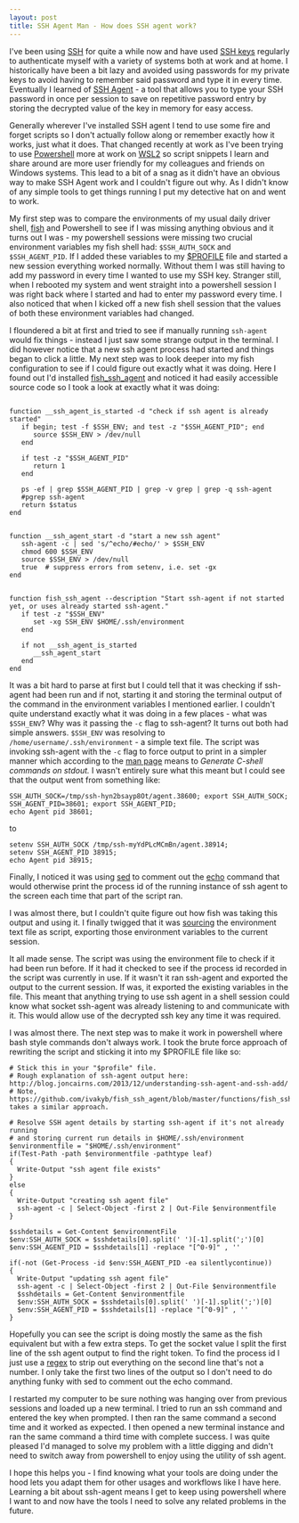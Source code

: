 ```yaml
---
layout: post
title: SSH Agent Man - How does SSH agent work?
---
```


I've been using [SSH](https://en.wikipedia.org/wiki/Secure_Shell) for quite a while now and have used [SSH keys](https://www.atlassian.com/git/tutorials/git-ssh) regularly to authenticate myself with
a variety of systems both at work and at home. I historically have been a bit lazy and avoided using passwords 
for my private keys to avoid having to remember said password and type it in every time. Eventually I learned 
of [SSH Agent](https://en.wikipedia.org/wiki/Ssh-agent) - a tool that allows you to type your SSH password in once per session to save on repetitive password entry by storing the decrypted value of the key in memory for easy access.

Generally wherever I've installed SSH agent I tend to use some fire and forget scripts so I don't actually follow along or remember exactly how it works, just what it does. That changed recently at work as I've been trying to use [Powershell](https://docs.microsoft.com/en-us/powershell/scripting/overview?view=powershell-7.2) more at work on [WSL2](https://en.wikipedia.org/wiki/Windows_Subsystem_for_Linux) so script snippets I learn and share around are more user friendly for my colleagues and friends on Windows systems. This lead to a bit of a snag as it didn't have an obvious way to make SSH Agent work and I couldn't figure out why. As I didn't know of any simple tools to 
get things running I put my detective hat on and went to work.

My first step was to compare the environments of my usual daily driver shell, [fish](https://fishshell.com/) and Powershell to see if I was missing anything obvious and it turns out I was - my powershell sessions were missing two crucial environment variables my fish shell had: `$SSH_AUTH_SOCK` and `$SSH_AGENT_PID`. If I added 
these variables to my [$PROFILE](https://docs.microsoft.com/en-us/powershell/module/microsoft.powershell.core/about/about_profiles?view=powershell-7.2#the-profile-variable) file and started a new session everything worked normally. Without them I was still having to add my password in every time I wanted to use my SSH key. Stranger still, when I rebooted my system and went straight into a powershell session I was right back where I started and had to enter my password every time. I also noticed that when I kicked off a new fish shell session that the values of both these environment variables had changed.

I floundered a bit at first and tried to see if manually running `ssh-agent` would fix things - instead I just saw some strange output in the terminal. I did however notice that a new ssh agent process had started and things began to click a little. My next step was to look deeper into my fish configuration to see if I could figure out exactly what it was doing. Here I found out I'd installed [fish_ssh_agent](https://github.com/ivakyb/fish_ssh_agent) and noticed it had easily accessible source code so I took a look at exactly what it was doing:

```fish

function __ssh_agent_is_started -d "check if ssh agent is already started"
   if begin; test -f $SSH_ENV; and test -z "$SSH_AGENT_PID"; end
      source $SSH_ENV > /dev/null
   end

   if test -z "$SSH_AGENT_PID"
      return 1
   end

   ps -ef | grep $SSH_AGENT_PID | grep -v grep | grep -q ssh-agent
   #pgrep ssh-agent
   return $status
end


function __ssh_agent_start -d "start a new ssh agent"
   ssh-agent -c | sed 's/^echo/#echo/' > $SSH_ENV
   chmod 600 $SSH_ENV
   source $SSH_ENV > /dev/null
   true  # suppress errors from setenv, i.e. set -gx
end


function fish_ssh_agent --description "Start ssh-agent if not started yet, or uses already started ssh-agent."
   if test -z "$SSH_ENV"
      set -xg SSH_ENV $HOME/.ssh/environment
   end

   if not __ssh_agent_is_started
      __ssh_agent_start
   end
end

```

It was a bit hard to parse at first but I could tell that it was checking if ssh-agent had been run and if not, starting it and storing the terminal output of the command in the environment variables I mentioned earlier. I couldn't quite understand exactly what it was doing in a few places - what was `$SSH_ENV`? Why was it passing the `-c` flag to ssh-agent? It turns out both had simple answers. `$SSH_ENV` was resolving to `/home/username/.ssh/environment` - a simple text file. The script was invoking ssh-agent with the `-c` flag to force output to print in a simpler manner which according to the [man page](https://en.wikipedia.org/wiki/Man_page) means to _Generate C-shell commands on stdout._ I wasn't entirely sure what this meant but I could see that the output went from something like:

```
SSH_AUTH_SOCK=/tmp/ssh-hyn2bsayp8Ot/agent.38600; export SSH_AUTH_SOCK;
SSH_AGENT_PID=38601; export SSH_AGENT_PID;
echo Agent pid 38601;
```

to

```
setenv SSH_AUTH_SOCK /tmp/ssh-myYdPLcMCmBn/agent.38914;
setenv SSH_AGENT_PID 38915;
echo Agent pid 38915;
```

Finally, I noticed it was using [sed](https://en.wikipedia.org/wiki/Sed) to comment out the [echo](https://en.wikipedia.org/wiki/Echo_(command)) command that would otherwise print the process id of the running instance of ssh agent to the screen each time that part of the script ran.

I was almost there, but I couldn't quite figure out how fish was taking this output and using it. I finally twigged that it was [sourcing](https://superuser.com/questions/46139/what-does-source-do) the environment text file as script, exporting those environment variables to the current session.

It all made sense. The script was using the environment file to check if it had been run before. If it had it checked to see if the process id recorded in the script was currently in use. If it wasn't it ran ssh-agent and exported the output to the current session. If was, it exported the existing variables in the file. This meant that anything trying to use ssh agent in a shell session could know what socket ssh-agent was already listening to and communicate with it. This would allow use of the decrypted ssh key any time it was required.

I was almost there. The next step was to make it work in powershell where bash style commands don't always work. I took the brute force approach of rewriting the script and sticking it into my $PROFILE file like so:

```pwsh
# Stick this in your "$profile" file.
# Rough explanation of ssh-agent output here: http://blog.joncairns.com/2013/12/understanding-ssh-agent-and-ssh-add/
# Note, https://github.com/ivakyb/fish_ssh_agent/blob/master/functions/fish_ssh_agent.fish takes a similar approach.

# Resolve SSH agent details by starting ssh-agent if it's not already running
# and storing current run details in $HOME/.ssh/environment
$environmentfile = "$HOME/.ssh/environment"
if(Test-Path -path $environmentfile -pathtype leaf)
{
  Write-Output "ssh agent file exists"
}
else
{
  Write-Output "creating ssh agent file"
  ssh-agent -c | Select-Object -first 2 | Out-File $environmentfile
}

$sshdetails = Get-Content $environmentFile
$env:SSH_AUTH_SOCK = $sshdetails[0].split(' ')[-1].split(';')[0]
$env:SSH_AGENT_PID = $sshdetails[1] -replace "[^0-9]" , ''

if(-not (Get-Process -id $env:SSH_AGENT_PID -ea silentlycontinue))
{
  Write-Output "updating ssh agent file"
  ssh-agent -c | Select-Object -first 2 | Out-File $environmentfile
  $sshdetails = Get-Content $environmentfile
  $env:SSH_AUTH_SOCK = $sshdetails[0].split(' ')[-1].split(';')[0]
  $env:SSH_AGENT_PID = $sshdetails[1] -replace "[^0-9]" , ''
}
```

Hopefully you can see the script is doing mostly the same as the fish equivalent but with a few extra steps. To get the socket value I split the first line of the ssh agent output to find the right token. To find the process id I just use a [regex](https://en.wikipedia.org/wiki/Regular_expression) to strip out everything on the second line that's not a number. I only take the first two lines of the output so I don't need to do anything funky with sed to comment out the echo command.

I restarted my computer to be sure nothing was hanging over from previous sessions and loaded up a new terminal. I tried to run an ssh command and entered the key when prompted. I then ran the same command a second time and it worked as expected. I then opened a new terminal instance and ran the same command a third time with complete success. I was quite pleased I'd managed to solve my problem with a little digging and didn't need to switch away from powershell to enjoy using the utility of ssh agent.

I hope this helps you - I find knowing what your tools are doing under the hood lets you adapt them for other usages and workflows like I have here. Learning a bit about ssh-agent means I get to keep using powershell where I want to and now have the tools I need to solve any related problems in the future. 

